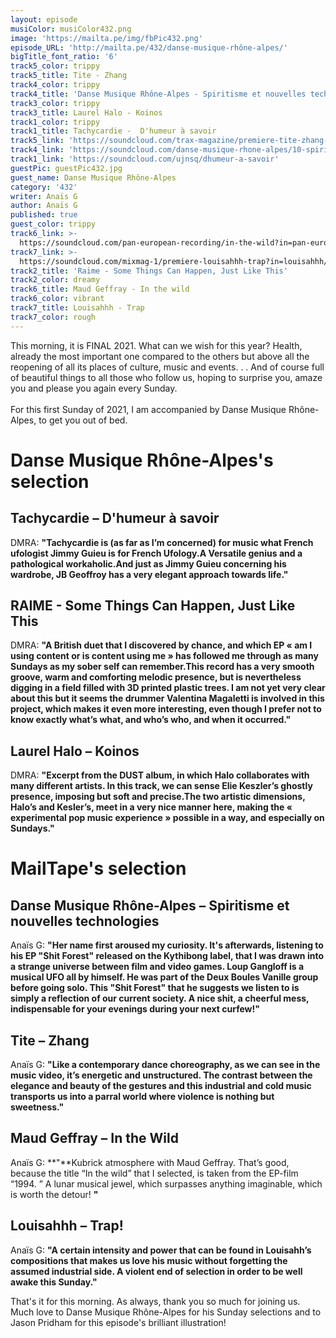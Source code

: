 ```yaml
---
layout: episode
musiColor: musiColor432.png
image: 'https://mailta.pe/img/fbPic432.png'
episode_URL: 'http://mailta.pe/432/danse-musique-rhône-alpes/'
bigTitle_font_ratio: '6'
track5_color: trippy
track5_title: Tite - Zhang
track4_color: trippy
track4_title: 'Danse Musique Rhône-Alpes - Spiritisme et nouvelles technologies '
track3_color: trippy
track3_title: Laurel Halo - Koinos
track1_color: trippy
track1_title: Tachycardie -  D'humeur à savoir
track5_link: 'https://soundcloud.com/trax-magazine/premiere-tite-zhang-fragil-musique'
track4_link: 'https://soundcloud.com/danse-musique-rhone-alpes/10-spiritisme-mtrdigit-v1'
track1_link: 'https://soundcloud.com/ujnsq/dhumeur-a-savoir'
guestPic: guestPic432.jpg
guest_name: Danse Musique Rhône-Alpes
category: '432'
writer: Anaïs G
author: Anaïs G
published: true
guest_color: trippy
track6_link: >-
  https://soundcloud.com/pan-european-recording/in-the-wild?in=pan-european-recording/sets/maud-geffray-1994
track7_link: >-
  https://soundcloud.com/mixmag-1/premiere-louisahhh-trap?in=louisahhh/sets/a-trap-ive-built-raar008
track2_title: 'Raime - Some Things Can Happen, Just Like This'
track2_color: dreamy
track6_title: Maud Geffray - In the wild
track6_color: vibrant
track7_title: Louisahhh - Trap
track7_color: rough
---
```


<p id="introduction">This morning, it is FINAL 2021. What can we wish for this year? Health, already the most important one compared to the others but above all the reopening of all its places of culture, music and events. . . And of course full of beautiful things to all those who follow us, hoping to surprise you, amaze you and please you again every Sunday.
<br><br>
For this first Sunday of 2021, I am accompanied by Danse Musique Rhône-Alpes, to get you out of bed.
</p>


# Danse Musique Rhône-Alpes's selection

## Tachycardie – D'humeur à savoir
DMRA: **"**Tachycardie is (as far as I’m concerned) for music what French ufologist Jimmy Guieu is for French Ufology.A Versatile genius and a pathological workaholic.And just as Jimmy Guieu concerning his wardrobe, JB Geoffroy has a very elegant approach towards life.**"**

## RAIME - Some Things Can Happen, Just Like This
DMRA: **"**A British duet that I discovered by chance, and which EP « am I using content or is content using me » has followed me through as many Sundays as my sober self can remember.This record has a very smooth groove, warm and comforting melodic presence, but is nevertheless digging in a field filled with 3D printed plastic trees. I am not yet very clear about this but it seems the drummer Valentina Magaletti is involved in this project, which makes it even more interesting, even though I prefer not to know exactly what’s what, and who’s who, and when it occurred.**"**

## Laurel Halo – Koinos
DMRA: **"**Excerpt from the DUST album, in which Halo collaborates with many different artists. In this track, we can sense Elie Keszler’s ghostly presence, imposing but soft and precise.The two artistic dimensions, Halo’s and Kesler’s, meet in a very nice manner here, making the « experimental pop music experience » possible in a way, and especially on Sundays.**"**


# MailTape's selection

## Danse Musique Rhône-Alpes – Spiritisme et nouvelles technologies
Anaïs G: **"**Her name first aroused my curiosity. It's afterwards, listening to his EP "Shit Forest" released on the Kythibong label, that I was drawn into a strange universe between film and video games. Loup Gangloff is a musical UFO all by himself. He was part of the Deux Boules Vanille group before going solo. This "Shit Forest" that he suggests we listen to is simply a reflection of our current society. A nice shit, a cheerful mess, indispensable for your evenings during your next curfew!**"**

## Tite – Zhang
Anaïs G: **"**Like a contemporary dance choreography, as we can see in the music video, it’s energetic and unstructured. The contrast between the elegance and beauty of the gestures and this industrial and cold music transports us into a parral world where violence is nothing but sweetness.**"**

## Maud Geffray – In the Wild 
Anaïs G: **"**Kubrick atmosphere with Maud Geffray. That’s good, because the title “In the wild” that I selected, is taken from the EP-film “1994. ” A lunar musical jewel, which surpasses anything imaginable, which is worth the detour! **"**

## Louisahhh – Trap!
Anaïs G: **"**A certain intensity and power that can be found in Louisahh’s compositions that makes us love his music without forgetting the assumed industrial side. A violent end of selection in order to be well awake this Sunday.**"**


<p id="outroduction">That's it for this morning. As always, thank you so much for joining us. Much love to Danse Musique Rhône-Alpes for his Sunday selections and to Jason Pridham for this episode's brilliant illustration!</p>

